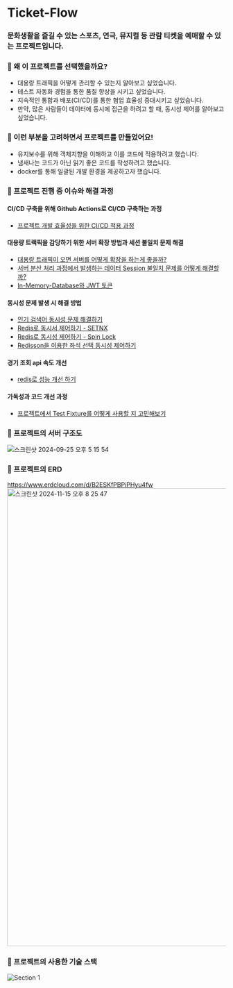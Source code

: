 # Ticket-Flow
### 문화생활을 즐길 수 있는 스포츠, 연극, 뮤지컬 등 관람 티켓을 예매할 수 있는 프로젝트입니다.

### 🌟 왜 이 프로젝트를 선택했을까요?
- 대용량 트래픽을 어떻게 관리할 수 있는지 알아보고 싶었습니다.
- 테스트 자동화 경험을 통한 품질 향상을 시키고 싶었습니다.
- 지속적인 통합과 배포(CI/CD)를 통한 협업 효율성 증대시키고 싶었습니다.
- 만약, 많은 사람들이 데이터에 동시에 접근을 하려고 할 때, 동시성 제어를 알아보고 싶었습니다.

### 🌟 이런 부분을 고려하면서 프로젝트를 만들었어요!
- 유지보수를 위해 객체지향을 이해하고 이를 코드에 적용하려고 했습니다.
- 냄새나는 코드가 아닌 읽기 좋은 코드를 작성하려고 했습니다.
- docker를 통해 일괄된 개발 환경을 제공하고자 했습니다.

### 🌟 프로젝트 진행 중 이슈와 해결 과정
#### CI/CD 구축을 위해 Github Actions로 CI/CD 구축하는 과정
- [프로젝트 개발 효율성을 위한 CI/CD 적용 과정](https://velog.io/@sang_hyeok_2/Project-%ED%94%84%EB%A1%9C%EC%A0%9D%ED%8A%B8-%EA%B0%9C%EB%B0%9C-%ED%9A%A8%EC%9C%A8%EC%84%B1%EC%9D%84-%EC%9C%84%ED%95%9C-CICD-%EC%A0%81%EC%9A%A9-%EA%B3%BC%EC%A0%95)

#### 대용량 트랙픽을 감당하기 위한 서버 확장 방법과 세션 불일치 문제 해결
- [대용량 트래픽이 오면 서버를 어떻게 확장을 하는게 좋을까?](https://velog.io/@sang_hyeok_2/%EB%8C%80%EC%9A%A9%EB%9F%89-%ED%8A%B8%EB%9E%98%ED%94%BD%EC%9D%B4-%EC%98%A4%EB%A9%B4-%EC%84%9C%EB%B2%84%EB%A5%BC-%EC%96%B4%EB%96%BB%EA%B2%8C-%ED%99%95%EC%9E%A5%EC%9D%84-%ED%95%98%EB%8A%94%EA%B2%8C-%EC%A2%8B%EC%9D%84%EA%B9%8C)
- [서버 분산 처리 과정에서 발생하는 데이터 Session 불일치 문제를 어떻게 해결할까?](https://velog.io/@sang_hyeok_2/%EC%84%9C%EB%B2%84-%EB%B6%84%EC%82%B0-%EC%B2%98%EB%A6%AC-%EA%B3%BC%EC%A0%95%EC%97%90%EC%84%9C-%EB%B0%9C%EC%83%9D%ED%95%98%EB%8A%94-%EB%8D%B0%EC%9D%B4%ED%84%B0-Session-%EB%B6%88%EC%9D%BC%EC%B9%98-%EB%AC%B8%EC%A0%9C%EB%A5%BC-%EC%96%B4%EB%96%BB%EA%B2%8C-%ED%95%B4%EA%B2%B0%ED%95%A0%EA%B9%8C)
- [In-Memory-Database와 JWT 토큰](https://velog.io/@sang_hyeok_2/Project-In-Memory-Database%EC%99%80-JWT-%ED%86%A0%ED%81%B0-%EB%8C%80%EC%9A%A9%EB%9F%89-%ED%8A%B8%EB%9E%98%ED%94%BD-3)

#### 동시성 문제 발생 시 해결 방법
- [인기 검색어 동시성 문제 해결하기](https://velog.io/@sang_hyeok_2/Project-%EC%9D%B8%EA%B8%B0-%EA%B2%80%EC%83%89%EC%96%B4-%EB%8F%99%EC%8B%9C%EC%84%B1-%EB%AC%B8%EC%A0%9C-%ED%95%B4%EA%B2%B0%ED%95%98%EA%B8%B0)
- [Redis로 동시서 제어하기 - SETNX](https://velog.io/@sang_hyeok_2/Project-Redis%EB%A1%9C-%EB%8F%99%EC%8B%9C%EC%84%9C-%EC%A0%9C%EC%96%B4%ED%95%98%EA%B8%B0-SETNX)
- [Redis로 동시성 제어하기 - Spin Lock](https://velog.io/@sang_hyeok_2/Project-Redis%EB%A1%9C-%EB%8F%99%EC%8B%9C%EC%84%B1-%EC%A0%9C%EC%96%B4%ED%95%98%EA%B8%B0-Spin-Lock)
- [Redisson을 이용한 좌석 선택 동시성 제어하기](https://velog.io/@sang_hyeok_2/Project-Redisson%EC%9D%84-%EC%9D%B4%EC%9A%A9%ED%95%9C-%EC%A2%8C%EC%84%9D-%EC%84%A0%ED%83%9D-%EB%8F%99%EC%8B%9C%EC%84%B1-%EC%A0%9C%EC%96%B4%ED%95%98%EA%B8%B0)

#### 경기 조회 api 속도 개선
- [redis로 성능 개선 하기](https://velog.io/@sang_hyeok_2/Project-redis%EB%A1%9C-%EC%84%B1%EB%8A%A5-%EA%B0%9C%EC%84%A0-%ED%95%98%EA%B8%B0)

#### 가독성과 코드 개선 과정
- [프로젝트에서 Test Fixture를 어떻게 사용할 지 고민해보기](https://velog.io/@sang_hyeok_2/Project-%ED%94%84%EB%A1%9C%EC%A0%9D%ED%8A%B8%EC%97%90%EC%84%9C-Test-Fixture%EB%A5%BC-%EC%96%B4%EB%96%BB%EA%B2%8C-%EC%82%AC%EC%9A%A9%ED%95%A0-%EC%A7%80-%EA%B3%A0%EB%AF%BC%ED%95%B4%EB%B3%B4%EA%B8%B0)

### 🌟 프로젝트의 서버 구조도
![스크린샷 2024-09-25 오후 5 15 54](https://github.com/user-attachments/assets/9e7491cd-957e-4cf9-994e-6f7c3e293be2)

### 🌟 프로젝트의 ERD
https://www.erdcloud.com/d/B2ESKfPBPiPHyu4fw
<img width="1055" alt="스크린샷 2024-11-15 오후 8 25 47" src="https://github.com/user-attachments/assets/eb0703e3-f1c0-4471-8749-887aebfa8ee9">

### 🌟 프로젝트의 사용한 기술 스택
![Section 1](https://github.com/user-attachments/assets/78866dfd-d050-4624-96b8-1fe6c068f2ab)
